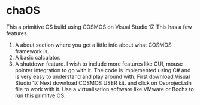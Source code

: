 # chaOS
This a primitive OS build using COSMOS on Visual Studio 17.
This has a few features.
1. A about section where you get a little info about what COSMOS framework is.
2. A basic calculator.
3. A shutdown feature.
I wish to include more features like GUI, mouse pointer integration to go with it.
The code is implemented using C# and is very easy to understand and play around with.
First download Visual Studio 17.
Next download COSMOS USER kit.
and click on Osproject.sln file to work with it. 
Use a virtualisation software like VMware or Bochs to run this primitve OS.
